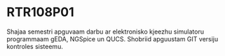 # RTR108P01

Shajaa semestri apguvaam darbu ar elektronisko kjeezhu simulatoru programmaam gEDA, NGSpice un QUCS. Shobriid apguustam GIT versiju kontroles sisteemu.
